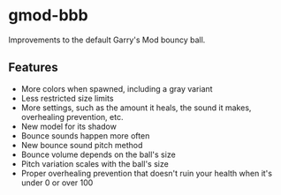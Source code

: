 # gmod-bbb

Improvements to the default Garry's Mod bouncy ball.

## Features

- More colors when spawned, including a gray variant
- Less restricted size limits
- More settings, such as the amount it heals, the sound it makes, overhealing prevention, etc.
- New model for its shadow
- Bounce sounds happen more often
- New bounce sound pitch method
- Bounce volume depends on the ball's size
- Pitch variation scales with the ball's size
- Proper overhealing prevention that doesn't ruin your health when it's under 0 or over 100
